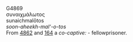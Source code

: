<body>
  <p>G4869<br>  συναιχμάλωτος  <br> sunaichmalōtos  <br><i>soon-aheekh-mal‘-o-tos </i><br>From <a href="g4862.htm">4862</a> and <a href="g0164.htm">164</a>  a <i>co-captive:</i> - fellowprisoner.<br></p>
 </body>